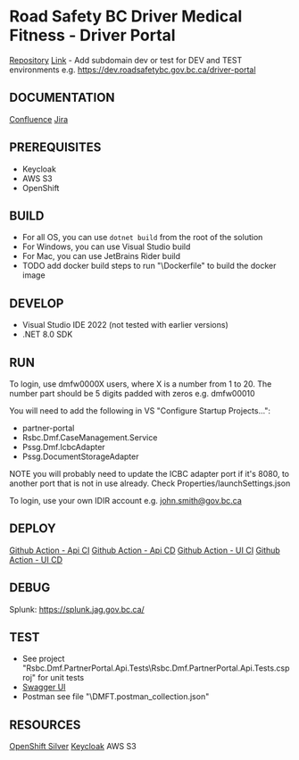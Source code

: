 # Road Safety BC Driver Medical Fitness - Driver Portal
[Repository](https://github.com/bcgov/rsbc-dmf/tree/main/driver-portal)
[Link](https://roadsafetybc.gov.bc.ca/driver-portal) - Add subdomain dev or test for DEV and TEST environments e.g. https://dev.roadsafetybc.gov.bc.ca/driver-portal

## DOCUMENTATION
[Confluence](https://jag.gov.bc.ca/wiki/display/DFTP/%5BProject+Base%5D+-+Driver+Portal)
[Jira](https://jag.gov.bc.ca/jirarsi/secure/RapidBoard.jspa?rapidView=2503&projectKey=DFTDP)

## PREREQUISITES
- Keycloak
- AWS S3
- OpenShift

## BUILD
- For all OS, you can use `dotnet build` from the root of the solution
- For Windows, you can use Visual Studio build
- For Mac, you can use JetBrains Rider build
- TODO add docker build steps to run "\Dockerfile" to build the docker image

## DEVELOP
- Visual Studio IDE 2022 (not tested with earlier versions)
- .NET 8.0 SDK

## RUN
To login, use dmfw0000X users, where X is a number from 1 to 20. The number part should be 5 digits padded with zeros e.g. dmfw00010

You will need to add the following in VS "Configure Startup Projects...":
- partner-portal
- Rsbc.Dmf.CaseManagement.Service
- Pssg.Dmf.IcbcAdapter
- Pssg.DocumentStorageAdapter

NOTE you will probably need to update the ICBC adapter port if it's 8080, to another port that is not in use already. Check Properties/launchSettings.json

To login, use your own IDIR account e.g. john.smith@gov.bc.ca

## DEPLOY
[Github Action - Api CI](https://github.com/bcgov/rsbc-dmf/actions/workflows/ci-driver-portal-api.yml)
[Github Action - Api CD](https://github.com/bcgov/rsbc-dmf/actions/workflows/cd-driver-portal-api.yml)
[Github Action - UI CI](https://github.com/bcgov/rsbc-dmf/actions/workflows/ci-driver-portal-ui.yml)
[Github Action - UI CD](https://github.com/bcgov/rsbc-dmf/actions/workflows/cd-driver-portal-ui.yml)

## DEBUG
Splunk: https://splunk.jag.gov.bc.ca/

## TEST
- See project "Rsbc.Dmf.PartnerPortal.Api.Tests\Rsbc.Dmf.PartnerPortal.Api.Tests.csproj" for unit tests
- [Swagger UI](http://localhost:8080/swagger/index.html)
- Postman see file "\DMFT.postman_collection.json"

## RESOURCES
[OpenShift Silver](https://oauth-openshift.apps.silver.devops.gov.bc.ca/oauth/authorize?client_id=console&redirect_uri=https%3A%2F%2Fconsole.apps.silver.devops.gov.bc.ca%2Fauth%2Fcallback&response_type=code&scope=user%3Afull&state=bd57c0b6)
[Keycloak](https://common-logon-test.hlth.gov.bc.ca/auth/)
AWS S3